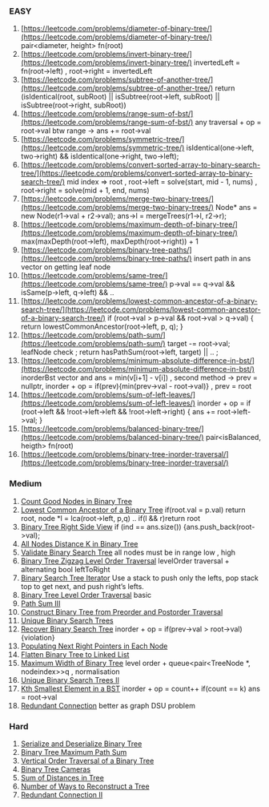 ### EASY
1. [https://leetcode.com/problems/diameter-of-binary-tree/](https://leetcode.com/problems/diameter-of-binary-tree/) pair<diameter, height> fn(root)
2. [https://leetcode.com/problems/invert-binary-tree/](https://leetcode.com/problems/invert-binary-tree/) invertedLeft = fn(root->left) , root->right = invertedLeft
3. [https://leetcode.com/problems/subtree-of-another-tree/](https://leetcode.com/problems/subtree-of-another-tree/) return (isIdentical(root, subRoot) || isSubtree(root->left, subRoot) || isSubtree(root->right, subRoot))
4. [https://leetcode.com/problems/range-sum-of-bst/](https://leetcode.com/problems/range-sum-of-bst/) any traversal + op = root->val btw range -> ans += root->val
5. [https://leetcode.com/problems/symmetric-tree/](https://leetcode.com/problems/symmetric-tree/) isIdentical(one->left, two->right) && isIdentical(one->right, two->left);
6. [https://leetcode.com/problems/convert-sorted-array-to-binary-search-tree/](https://leetcode.com/problems/convert-sorted-array-to-binary-search-tree/) mid index => root , root->left = solve(start, mid - 1, nums) , root->right = solve(mid + 1, end, nums)
7. [https://leetcode.com/problems/merge-two-binary-trees/](https://leetcode.com/problems/merge-two-binary-trees/) Node* ans = new Node(r1->val + r2->val);
        ans->l = mergeTrees(r1->l, r2->r);
8. [https://leetcode.com/problems/maximum-depth-of-binary-tree/](https://leetcode.com/problems/maximum-depth-of-binary-tree/) max(maxDepth(root->left), maxDepth(root->right)) + 1
9. [https://leetcode.com/problems/binary-tree-paths/](https://leetcode.com/problems/binary-tree-paths/) insert path in ans vector on getting leaf node 
10. [https://leetcode.com/problems/same-tree/](https://leetcode.com/problems/same-tree/) p->val == q->val && isSame(p->left, q->left) && ..
11. [https://leetcode.com/problems/lowest-common-ancestor-of-a-binary-search-tree/](https://leetcode.com/problems/lowest-common-ancestor-of-a-binary-search-tree/) if (root->val > p->val && root->val > q->val) { return lowestCommonAncestor(root->left, p, q); }
12. [https://leetcode.com/problems/path-sum/](https://leetcode.com/problems/path-sum/) target -= root->val; leafNode check ; return hasPathSum(root->left, target) || .. ;
13. [https://leetcode.com/problems/minimum-absolute-difference-in-bst/](https://leetcode.com/problems/minimum-absolute-difference-in-bst/) inorderBst vector and ans = min(v[i+1] - v[i]) , second method -> prev = nullptr, inorder + op = if(prev){min(prev->val - root->val)} , prev = root 
14. [https://leetcode.com/problems/sum-of-left-leaves/](https://leetcode.com/problems/sum-of-left-leaves/) inorder + op = if (root->left && !root->left->left && !root->left->right) { ans += root->left->val; }
15. [https://leetcode.com/problems/balanced-binary-tree/](https://leetcode.com/problems/balanced-binary-tree/)  pair<isBalanced, heigth> fn(root)
16. [https://leetcode.com/problems/binary-tree-inorder-traversal/](https://leetcode.com/problems/binary-tree-inorder-traversal/)

### Medium
1. [Count Good Nodes in Binary Tree](https://leetcode.com/problems/count-good-nodes-in-binary-tree/)
2. [Lowest Common Ancestor of a Binary Tree](https://leetcode.com/problems/lowest-common-ancestor-of-a-binary-tree/) if(root.val = p.val) return root, node *l = lca(root->left, p,q) .. if(l && r)return root
3. [Binary Tree Right Side View](https://leetcode.com/problems/binary-tree-right-side-view/) if (ind == ans.size()) {ans.push_back(root->val);
4. [All Nodes Distance K in Binary Tree](https://leetcode.com/problems/all-nodes-distance-k-in-binary-tree/)
5. [Validate Binary Search Tree](https://leetcode.com/problems/validate-binary-search-tree/) all nodes must be in range low , high
6. [Binary Tree Zigzag Level Order Traversal](https://leetcode.com/problems/binary-tree-zigzag-level-order-traversal/) levelOrder traversal + alternating bool leftToRight
7. [Binary Search Tree Iterator](https://leetcode.com/problems/binary-search-tree-iterator/) Use a stack to push only the lefts, pop stack top to get next, and push right’s lefts.
8. [Binary Tree Level Order Traversal](https://leetcode.com/problems/binary-tree-level-order-traversal/) basic
9. [Path Sum III](https://leetcode.com/problems/path-sum-iii/)
10. [Construct Binary Tree from Preorder and Postorder Traversal](https://leetcode.com/problems/construct-binary-tree-from-preorder-and-postorder-traversal/)
11. [Unique Binary Search Trees](https://leetcode.com/problems/unique-binary-search-trees/)
12. [Recover Binary Search Tree](https://leetcode.com/problems/recover-binary-search-tree/) inorder + op = if(prev->val > root->val){violation}
13. [Populating Next Right Pointers in Each Node](https://leetcode.com/problems/populating-next-right-pointers-in-each-node/)
14. [Flatten Binary Tree to Linked List](https://leetcode.com/problems/flatten-binary-tree-to-linked-list/)
15. [Maximum Width of Binary Tree](https://leetcode.com/problems/maximum-width-of-binary-tree/) level order + queue<pair<TreeNode *, nodeindex>>q , normalisation
16. [Unique Binary Search Trees II](https://leetcode.com/problems/unique-binary-search-trees-ii/)
17. [Kth Smallest Element in a BST](https://leetcode.com/problems/kth-smallest-element-in-a-bst/) inorder + op = count++ if(count == k) ans = root->val
18. [Redundant Connection](https://leetcode.com/problems/redundant-connection/) better as graph DSU problem 
 
### Hard 
1. [Serialize and Deserialize Binary Tree](https://leetcode.com/problems/serialize-and-deserialize-binary-tree/)
2. [Binary Tree Maximum Path Sum](https://leetcode.com/problems/binary-tree-maximum-path-sum/)
3. [Vertical Order Traversal of a Binary Tree](https://leetcode.com/problems/vertical-order-traversal-of-a-binary-tree/)
4. [Binary Tree Cameras](https://leetcode.com/problems/binary-tree-cameras/)
5. [Sum of Distances in Tree](https://leetcode.com/problems/sum-of-distances-in-tree/)
6. [Number of Ways to Reconstruct a Tree](https://leetcode.com/problems/number-of-ways-to-reconstruct-a-tree/)
7. [Redundant Connection II](https://leetcode.com/problems/redundant-connection-ii/)
